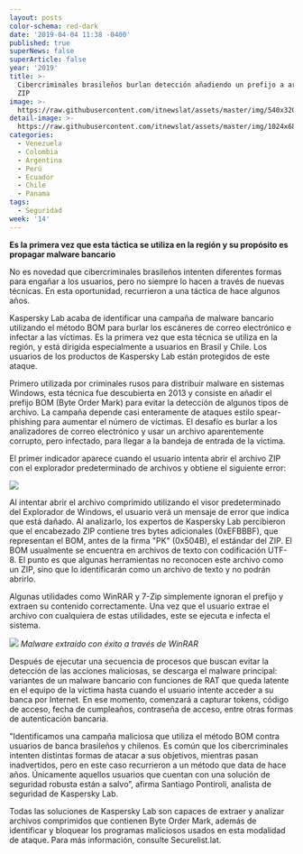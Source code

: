 ```yaml
---
layout: posts
color-schema: red-dark
date: '2019-04-04 11:38 -0400'
published: true
superNews: false
superArticle: false
year: '2019'
title: >-
  Cibercriminales brasileños burlan detección añadiendo un prefijo a archivos
  ZIP
image: >-
  https://raw.githubusercontent.com/itnewslat/assets/master/img/540x320/Ataque-Soldados-p.jpg
detail-image: >-
  https://raw.githubusercontent.com/itnewslat/assets/master/img/1024x680/Ataque-Soldados-g.jpg
categories:
  - Venezuela
  - Colombia
  - Argentina
  - Perú
  - Ecuador
  - Chile
  - Panama
tags:
  - Seguridad
week: '14'
---
```


**Es la primera vez que esta táctica se utiliza en la región y su propósito es propagar malware bancario**

No es novedad que cibercriminales brasileños intenten diferentes formas para engañar a los usuarios, pero no siempre lo hacen a través de nuevas técnicas. En esta oportunidad, recurrieron a una táctica de hace algunos años.

Kaspersky Lab acaba de identificar una campaña de malware bancario utilizando el método BOM para burlar los escáneres de correo electrónico e infectar a las víctimas. Es la primera vez que esta técnica se utiliza en la región, y está dirigida especialmente a usuarios en Brasil y Chile. Los usuarios de los productos de Kaspersky Lab están protegidos de este ataque.

Primero utilizada por criminales rusos para distribuir malware en sistemas Windows, esta técnica fue descubierta en 2013 y consiste en añadir el prefijo BOM (Byte Order Mark) para evitar la detección de algunos tipos de archivo. La campaña depende casi enteramente de ataques estilo spear-phishing para aumentar el número de víctimas. El desafío es burlar a los analizadores de correo electrónico y usar un archivo aparentemente corrupto, pero infectado, para llegar a la bandeja de entrada de la víctima.

El primer indicador aparece cuando el usuario intenta abrir el archivo ZIP con el explorador predeterminado de archivos y obtiene el siguiente error:

![](https://media.kasperskycontenthub.com/wp-content/uploads/sites/63/2019/03/28035938/return-of-bom-1.png)
 
Al intentar abrir el archivo comprimido utilizando el visor predeterminado del Explorador de Windows, el usuario verá un mensaje de error que indica que está dañado. Al analizarlo, los expertos de Kaspersky Lab percibieron que el encabezado ZIP contiene tres bytes adicionales (0xEFBBBF), que representan el BOM, antes de la firma "PK" (0x504B), el estándar del ZIP. El BOM usualmente se encuentra en archivos de texto con codificación UTF-8. El punto es que algunas herramientas no reconocen este archivo como un ZIP, sino que lo identificarán como un archivo de texto y no podrán abrirlo.

Algunas utilidades como WinRAR y 7-Zip simplemente ignoran el prefijo y extraen su contenido correctamente. Una vez que el usuario extrae el archivo con cualquiera de estas utilidades, este se ejecuta e infecta el sistema.

![](https://media.kasperskycontenthub.com/wp-content/uploads/sites/63/2019/03/28035922/return-of-bom-3.png) 
_Malware extraído con éxito a través de WinRAR_

Después de ejecutar una secuencia de procesos que buscan evitar la detección de las acciones maliciosas, se descarga el malware principal: variantes de un malware bancario con funciones de RAT que queda latente en el equipo de la víctima hasta cuando el usuario intente acceder a su banca por Internet. En ese momento, comenzará a capturar tokens, código de acceso, fecha de cumpleaños, contraseña de acceso, entre otras formas de autenticación bancaria.

"Identificamos una campaña maliciosa que utiliza el método BOM contra usuarios de banca brasileños y chilenos. Es común que los cibercriminales intenten distintas formas de atacar a sus objetivos, mientras pasan inadvertidos, pero en este caso recurrieron a un método que data de hace años. Únicamente aquellos usuarios que cuentan con una solución de seguridad robusta están a salvo”, afirma Santiago Pontiroli, analista de seguridad de Kaspersky Lab.

Todas las soluciones de Kaspersky Lab son capaces de extraer y analizar archivos comprimidos que contienen Byte Order Mark, además de identificar y bloquear los programas maliciosos usados en esta modalidad de ataque.
Para más información, consulte Securelist.lat.